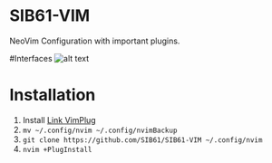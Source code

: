# SIB61-VIM
NeoVim Configuration with important plugins.

#Interfaces
![alt text](https://github.com/SIB61/SIB61-VIM/blob/master/imgs/nvim.png)

# Installation 
1. Install [Link VimPlug](https://github.com/junegunn/vim-plug)
2. ```mv ~/.config/nvim ~/.config/nvimBackup```
3. ```git clone https://github.com/SIB61/SIB61-VIM ~/.config/nvim```
4. ```nvim +PlugInstall```
